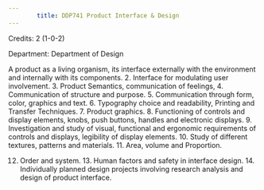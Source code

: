 ```yaml
---
        title: DDP741 Product Interface & Design
---
```

Credits: 2 (1-0-2)

Department: Department of Design

A product as a living organism, its interface externally with the environment and internally with its components. 2. Interface for modulating user involvement. 3. Product Semantics, communication of feelings, 4. Communication of structure and purpose. 5. Communication through form, color, graphics and text. 6. Typography choice and readability, Printing and Transfer Techniques. 7. Product graphics. 8. Functioning of controls and display elements, knobs, push buttons, handles and electronic displays. 9. Investigation and study of visual, functional and ergonomic requirements of controls and displays, legibility of display elements. 10. Study of different textures, patterns and materials. 11. Area, volume and Proportion.

12. Order and system. 13. Human factors and safety in interface design. 14. Individually planned design projects involving research analysis and design of product interface.